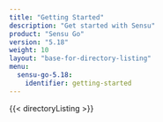 ```yaml
---
title: "Getting Started"
description: "Get started with Sensu"
product: "Sensu Go"
version: "5.18"
weight: 10
layout: "base-for-directory-listing"
menu:
  sensu-go-5.18:
    identifier: getting-started
---
```


{{< directoryListing >}}
